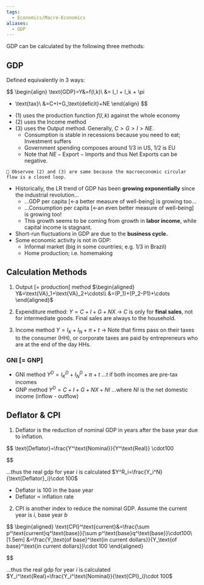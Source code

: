 ```yaml
---
tags:
  - Economics/Macro-Economics
aliases:
  - GDP
---
```


GDP can be calculated by the following three methods:

## GDP

Defined equivalently in 3 ways:

$$
\begin{align}
\text{GDP}=Y&=f(l,k)\\
&= I_l + I_k + \pi
+ \text{tax}\\
&=C+I+G_\text{deficit}+NE
\end{align}
$$

- (1) uses the production function $f(l,k)$ against the whole economy
- (2) uses the Income method
- (3) uses the Output method. Generally, $C>G>I>NE$.
  - Consumption is stable in recessions because you need to eat; Investment suffers
  - Government spending composes around $1/3$ in US, $1/2$ is EU
  - Note that $NE-\text{Export}-\text{Imports}$ and thus Net Exports can be negative.

```ad-tip
📎 Observee (2) and (3) are same because the macroeconomic circular flow is a closed loop.

```

- Historically, the LR trend of GDP has been **growing exponentially** since the industrial revolution…
  - …GDP per capita [←a better measure of well-being] is growing too…
  - …Consumption per capita [←an even better measure of well-being] is growing too!
  - This growth seems to be coming from growth in **labor income**, while capital income is stagnant.
- Short-run fluctuations in GDP are due to the **business cycle.**
- Some economic activity is not in GDP:
  - Informal market (big in some countries; e.g. 1/3 in Brazil)
  - Home production; i.e. homemaking

## Calculation Methods

1. Output [= production] method
   $\begin{aligned}
Y&=\text{VA}_1+\text{VA}_2+\cdots\\
&=(P_1)+(P_2-P1)+\cdots
\end{aligned}$

2. Expenditure method:
   $Y=C+I+G+NX$
   → $C$ is only for **final sales**, not for intermediate goods. Final sales are always to the household.
3. Income method
   $Y=I_K+I_N+\pi +t$
   → Note that firms pass on their taxes to the consumer (HH), or corporate taxes are paid by entrepreneurs who are at the end of the day HHs.

### GNI [= GNP]

- GNI method
  $Y^D=I_K^D+I_N^D+\pi+t$
  …$t$ if both incomes are pre-tax incomes
- GNP method
  $Y^D=C+I+G+NX+NI$
  …where $NI$ is the net domestic income (inflow - outflow)

## Deflator & CPI

1. Deflator is the reduction of nominal GDP in years after the base year due to inflation.

   
$$
   \text{Deflator}=\frac{Y^\text{Nominal}}{Y^\text{Real}} \cdot100




   
$$

   …thus the real gdp for year $i$ is calculated $Y^R_i=\frac{Y_i^N}{\text{Deflator}_i}\cdot 100$

   - Deflator is 100 in the base year
   - Deflator $\propto$ inflation rate

2. CPI is another index to reduce the nominal GDP. Assume the current year is $i$, base year $b$

   
$$
   \begin{aligned}
   \text{CPI}^\text{current}&=\frac{\sum p^\text{current}q^\text{base}}{\sum p^\text{base}q^\text{base}}\cdot100\\[1.5em]
   &=\frac{Y_\text{of base}^\text{in current dollars}}{Y_\text{of base}^\text{in current dollars}}\cdot 100
   \end{aligned}






   
$$

   …thus the real gdp for year $i$ is calculated $Y_i^\text{Real}=\frac{Y_i^\text{Nominal}}{\text{CPI}_i}\cdot 100$
